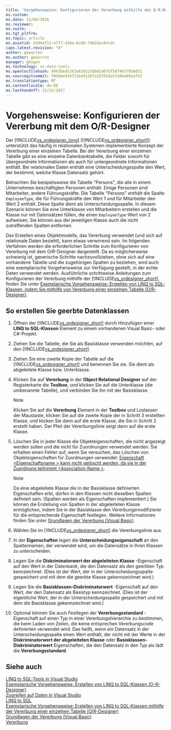 ```yaml
---
title: 'Vorgehensweise: Konfigurieren der Vererbung mithilfe des O-R-Designers | Microsoft Docs'
ms.custom: 
ms.date: 11/04/2016
ms.reviewer: 
ms.suite: 
ms.tgt_pltfrm: 
ms.topic: article
ms.assetid: e594af12-e777-434a-bc08-7dd2dac84cdc
caps.latest.revision: "4"
author: gewarren
ms.author: gewarren
manager: ghogen
ms.technology: vs-data-tools
ms.openlocfilehash: 9943b6d5263a616523db92a67df58746579b0d51
ms.sourcegitcommit: f0ddee934713ea9126fa107018a57a94a05eafd3
ms.translationtype: MT
ms.contentlocale: de-DE
ms.lasthandoff: 12/12/2017
---
```

# <a name="how-to-configure-inheritance-by-using-the-or-designer"></a>Vorgehensweise: Konfigurieren der Vererbung mit dem O/R-Designer
Der [!INCLUDE[vs_ordesigner_long](../data-tools/includes/vs_ordesigner_long_md.md)] ([!INCLUDE[vs_ordesigner_short](../data-tools/includes/vs_ordesigner_short_md.md)]) unterstützt das häufig in relationalen Systemen implementierte Konzept der Vererbung einer einzelnen Tabelle. Bei der Vererbung einer einzelnen Tabelle gibt es eine einzelne Datenbanktabelle, die Felder sowohl für übergeordnete Informationen als auch für untergeordnete Informationen enthält. Bei relationalen Daten enthält eine Unterscheidungsspalte den Wert, der bestimmt, welche Klasse Datensatz gehört.  
  
Betrachten Sie beispielsweise die Tabelle "Persons", die alle in einem Unternehmen beschäftigten Personen enthält. Einige Personen sind Mitarbeiter, andere Führungskräfte. Die Tabelle "Persons" enthält die Spalte `EmployeeType`, die für Führungskräfte den Wert 1 und für Mitarbeiter den Wert 2 enthält. Diese Spalte dient als Unterscheidungsspalte. In diesem Szenario können Sie eine Unterklasse von Mitarbeitern erstellen und die Klasse nur mit Datensätzen füllen, die einen `EmployeeType`-Wert von 2 aufweisen. Sie können aus der jeweiligen Klasse auch die nicht zutreffenden Spalten entfernen.  
  
Das Erstellen eines Objektmodells, das Vererbung verwendet (und sich auf relationale Daten bezieht), kann etwas verwirrend sein. Im folgenden Verfahren werden die erforderlichen Schritte zum Konfigurieren von Vererbung mit dem O/R-Designer dargestellt. Da es möglicherweise schwierig ist, generische Schritte nachzuvollziehen, ohne sich auf eine vorhandene Tabelle und die zugehörigen Spalten zu beziehen, wird auch eine exemplarische Vorgehensweise zur Verfügung gestellt, in der echte Daten verwendet werden. Ausführliche schrittweise Anleitungen zum Konfigurieren der Vererbung mithilfe der [!INCLUDE[vs_ordesigner_short](../data-tools/includes/vs_ordesigner_short_md.md)], finden Sie unter [Exemplarische Vorgehensweise: Erstellen von LINQ to SQL-Klassen, indem Sie mithilfe von Vererbung einer einzelnen Tabelle (O/R-Designer)](../data-tools/walkthrough-creating-linq-to-sql-classes-by-using-single-table-inheritance-o-r-designer.md).  
  
## <a name="to-create-inherited-data-classes"></a>So erstellen Sie geerbte Datenklassen
  
1.  Öffnen der [!INCLUDE[vs_ordesigner_short](../data-tools/includes/vs_ordesigner_short_md.md)] durch Hinzufügen einer **LINQ to SQL-Klassen** Element zu einem vorhandenen Visual Basic- oder C#-Projekt.  
  
2.  Ziehen Sie die Tabelle, die Sie als Basisklasse verwenden möchten, auf den [!INCLUDE[vs_ordesigner_short](../data-tools/includes/vs_ordesigner_short_md.md)].  
  
3.  Ziehen Sie eine zweite Kopie der Tabelle auf die [!INCLUDE[vs_ordesigner_short](../data-tools/includes/vs_ordesigner_short_md.md)] und benennen Sie sie. Sie dient als abgeleitete Klasse bzw. Unterklasse.  
  
4.  Klicken Sie auf **Vererbung** in der **Object Relational Designer** auf der Registerkarte die **Toolbox**, und klicken Sie auf die Unterklasse (die umbenannte Tabelle), und verbinden Sie ihn mit der Basisklasse.  
  
    > [!NOTE]
    >  Klicken Sie auf die **Vererbung** Element in der **Toolbox** und Loslassen der Maustaste, klicken Sie auf die zweite Kopie der in Schritt 3 erstellten Klasse, und klicken Sie dann auf die erste Klasse, die Sie in Schritt 2 erstellt haben. Der Pfeil der Vererbungslinie zeigt dann auf die erste Klasse.  
  
5.  Löschen Sie in jeder Klasse die Objekteigenschaften, die nicht angezeigt werden sollen und die nicht für Zuordnungen verwendet werden. Sie erhalten einen Fehler auf, wenn Sie versuchen, das Löschen von Objekteigenschaften für Zuordnungen verwendet: [Eigenschaft \<Eigenschaftsname > kann nicht gelöscht werden, da sie in der Zuordnung teilnimmt \<Association-Name >](../data-tools/the-property-property-name-cannot-be-deleted-because-it-is-participating-in-the-association-association-name.md).  
  
    > [!NOTE]
    >  Da eine abgeleitete Klasse die in der Basisklasse definierten Eigenschaften erbt, dürfen in den Klassen nicht dieselben Spalten definiert sein. (Spalten werden als Eigenschaften implementiert.) Sie können die Erstellung von Spalten in der abgeleiteten Klasse ermöglichen, indem Sie in der Basisklasse den Vererbungsmodifizierer für die entsprechende Eigenschaft festlegen. Weitere Informationen finden Sie unter [Grundlagen der Vererbung (Visual Basic)](/dotnet/visual-basic/programming-guide/language-features/objects-and-classes/inheritance-basics).  
  
6.  Wählen Sie im [!INCLUDE[vs_ordesigner_short](../data-tools/includes/vs_ordesigner_short_md.md)] die Vererbungslinie aus.  
  
7.  In der **Eigenschaften** legen die **Unterscheidungseigenschaft** an den Spaltennamen, der verwendet wird, um die Datensätze in Ihren Klassen zu unterscheiden.  
  
8.  Legen Sie die **Diskriminatorwert der abgeleiteten Klasse** -Eigenschaft auf den Wert in der Datenbank, die den Datensatz als den geerbten Typ kennzeichnet. (Dies ist der Wert, der in der Unterscheidungsspalte gespeichert und mit dem die geerbte Klasse gekennzeichnet wird.)  
  
9. Legen Sie die **Basisklassen-Diskriminatorwert** -Eigenschaft auf den Wert, der den Datensatz als Basistyp kennzeichnet. (Dies ist der eigentliche Wert, der in der Unterscheidungsspalte gespeichert und mit dem die Basisklasse gekennzeichnet wird.)  
  
10. Optional können Sie auch Festlegen der **Vererbungsstandard** -Eigenschaft auf einen Typ in einer Vererbungshierarchie zu bestimmen, die beim Laden von Zeilen, die keine entsprechen Vererbungscode definierten verwendet wird. Das heißt, wenn ein Datensatz in der Unterscheidungsspalte einen Wert enthält, der nicht mit der Werte in der **Diskriminatorwert der abgeleiteten Klasse** oder **Basisklassen-Diskriminatorwert** Eigenschaften, die den Datensatz in den Typ als lädt die **Vererbungsstandard**.  
  
## <a name="see-also"></a>Siehe auch
[LINQ to SQL-Tools in Visual Studio](../data-tools/linq-to-sql-tools-in-visual-studio2.md)   
[Exemplarische Vorgehensweise: Erstellen von LINQ to SQL-Klassen (O-R-Designer)](how-to-create-linq-to-sql-classes-mapped-to-tables-and-views-o-r-designer.md)   
[Zugreifen auf Daten in Visual Studio](../data-tools/accessing-data-in-visual-studio.md)   
[LINQ to SQL](/dotnet/framework/data/adonet/sql/linq/index)   
[Exemplarische Vorgehensweise: Erstellen von LINQ to SQL-Klassen mithilfe der Vererbung einer einzelnen Tabelle (O/R-Designer)](../data-tools/walkthrough-creating-linq-to-sql-classes-by-using-single-table-inheritance-o-r-designer.md)   
[Grundlagen der Vererbung (Visual Basic)](/dotnet/visual-basic/programming-guide/language-features/objects-and-classes/inheritance-basics)  
[Vererbung](/dotnet/csharp/programming-guide/classes-and-structs/inheritance)